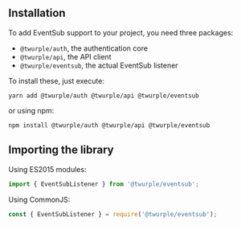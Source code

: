 ## Installation

To add EventSub support to your project, you need three packages:

- `@twurple/auth`, the authentication core
- `@twurple/api`, the API client
- `@twurple/eventsub`, the actual EventSub listener

To install these, just execute:

	yarn add @twurple/auth @twurple/api @twurple/eventsub

or using npm:

	npm install @twurple/auth @twurple/api @twurple/eventsub

## Importing the library

Using ES2015 modules:

```typescript
import { EventSubListener } from '@twurple/eventsub';
```

Using CommonJS:

```typescript
const { EventSubListener } = require('@twurple/eventsub');
```

